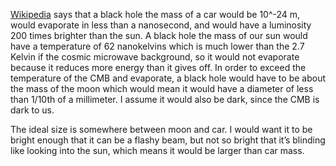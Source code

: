 [Wikipedia](https://en.wikipedia.org/wiki/Black_hole) says that a black hole the mass of a car would be 10^-24 m, would evaporate in less than a nanosecond, and would have a luminosity 200 times brighter than the sun. A black hole the mass of our sun would have a temperature of 62 nanokelvins which is much lower than the 2.7 Kelvin if the cosmic microwave background, so it would not evaporate because it reduces more energy than it gives off. In order to exceed the temperature of the CMB and evaporate, a black hole would have to be about the mass of the moon which would mean it would have a diameter of less than 1/10th of a millimeter. I assume it would also be dark, since the CMB is dark to us.

The ideal size is somewhere between moon and car. I would want it to be bright enough that it can be a flashy beam, but not so bright that it’s blinding like looking into the sun, which means it would be larger than car mass.